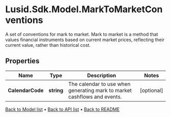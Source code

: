 # Lusid.Sdk.Model.MarkToMarketConventions
A set of conventions for mark to market. Mark to market is a method   that values financial instruments based on current market prices,   reflecting their current value, rather than historical cost.

## Properties

Name | Type | Description | Notes
------------ | ------------- | ------------- | -------------
**CalendarCode** | **string** | The calendar to use when generating mark to market cashflows and events. | [optional] 

[Back to Model list](../README.md#documentation-for-models) &#8226; [Back to API list](../README.md#documentation-for-api-endpoints) &#8226; [Back to README](../README.md)

